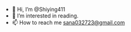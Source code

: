 - 👋 Hi, I’m @Shiying411
- 👀 I’m interested in reading.
- 📫 How to reach me sana032723@gmail.com

<!---
Shiying411/Shiying411 is a ✨ special ✨ repository because its `README.md` (this file) appears on your GitHub profile.
You can click the Preview link to take a look at your changes.
--->
